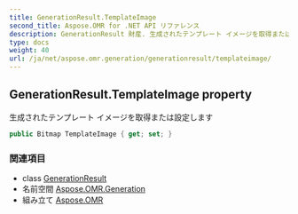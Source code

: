```yaml
---
title: GenerationResult.TemplateImage
second_title: Aspose.OMR for .NET API リファレンス
description: GenerationResult 財産. 生成されたテンプレート イメージを取得または設定します
type: docs
weight: 40
url: /ja/net/aspose.omr.generation/generationresult/templateimage/
---
```

## GenerationResult.TemplateImage property

生成されたテンプレート イメージを取得または設定します

```csharp
public Bitmap TemplateImage { get; set; }
```

### 関連項目

* class [GenerationResult](../)
* 名前空間 [Aspose.OMR.Generation](../../generationresult/)
* 組み立て [Aspose.OMR](../../../)


